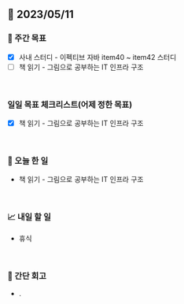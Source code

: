 ## 📅 2023/05/11


### 👏 주간 목표

- [x] 사내 스터디 - 이펙티브 자바 item40 ~ item42 스터디
- [ ] 책 읽기 - 그림으로 공부하는 IT 인프라 구조

<br/>

### 일일 목표 체크리스트(어제 정한 목표)

- [x] 책 읽기 - 그림으로 공부하는 IT 인프라 구조

<br/>

### 💯 오늘 한 일

- 책 읽기 - 그림으로 공부하는 IT 인프라 구조

<br/>

### 📈 내일 할 일

- 휴식

<br/>

### 🤔 간단 회고

- .
 
